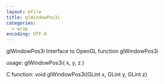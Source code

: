 ```yaml
---
layout: mfile
title: glWindowPos3i
categories:
  - wrap
encoding: UTF-8
---
```


glWindowPos3i  Interface to OpenGL function glWindowPos3i

usage:  glWindowPos3i( x, y, z )

C function:  void glWindowPos3i(GLint x, GLint y, GLint z)